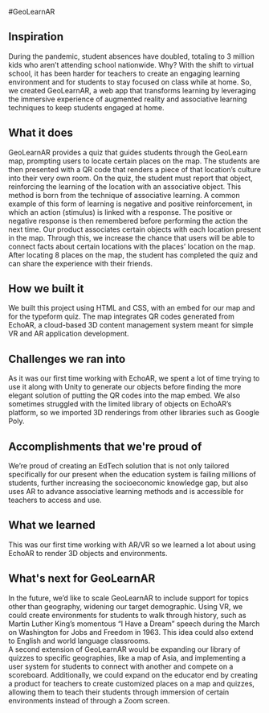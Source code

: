 #GeoLearnAR

## Inspiration 
During the pandemic, student absences have doubled, totaling to 3 million kids who aren’t attending school nationwide. Why? With the shift to virtual school, it has been harder for teachers to create an engaging learning environment and for students to stay focused on class while at home. So, we created GeoLearnAR, a web app that transforms learning by leveraging the immersive experience of augmented reality and associative learning techniques to keep students engaged at home. 

## What it does
GeoLearnAR provides a quiz that guides students through the GeoLearn map, prompting users to locate certain places on the map. The students are then presented with a QR code that renders a piece of that location’s culture into their very own room. On the quiz, the student must report that object, reinforcing the learning of the location with an associative object. This method is born from the technique of associative learning. A common example of this form of learning is negative and positive reinforcement, in which an action (stimulus) is linked with a response. The positive or negative response is then remembered before performing the action the next time. Our product associates certain objects with each location present in the map. Through this, we increase the chance that users will be able to connect facts about certain locations with the places’ location on the map. After locating 8 places on the map, the student has completed the quiz and can share the experience with their friends.

## How we built it
We built this project using HTML and CSS, with an embed for our map and for the typeform quiz. The map integrates QR codes generated from EchoAR, a cloud-based 3D content management system meant for simple VR and AR application development.

## Challenges we ran into
As it was our first time working with EchoAR, we spent a lot of time trying to use it along with Unity to generate our objects before finding the more elegant solution of putting the QR codes into the map embed. We also sometimes struggled with the limited library of objects on EchoAR’s platform, so we imported 3D renderings from other libraries such as Google Poly.

## Accomplishments that we're proud of
We’re proud of creating an EdTech solution that is not only tailored specifically for our present when the education system is failing millions of students, further increasing the socioeconomic knowledge gap, but also uses AR to advance associative learning methods and is accessible for teachers to access and use. 

## What we learned
This was our first time working with AR/VR so we learned a lot about using EchoAR to render 3D objects and environments.

## What's next for GeoLearnAR
In the future, we’d like to scale GeoLearnAR to include support for topics other than geography, widening our target demographic. Using VR, we could create environments for students to walk through history, such as Martin Luther King’s momentous “I Have a Dream” speech during the March on Washington for Jobs and Freedom in 1963. This idea could also extend to English and world language classrooms.  
A second extension of GeoLearnAR would be expanding our library of quizzes to specific geographies, like a map of Asia, and implementing a user system for students to connect with another and compete on a scoreboard. Additionally, we could expand on the educator end by creating a product for teachers to create customized places on a map and quizzes, allowing them to teach their students through immersion of certain environments instead of through a Zoom screen. 
